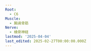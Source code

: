 ```yaml
---
Root:
  - C6
Muscle:
  - 腕撓骨筋
Nerve:
  - 橈骨神経
lastmod: '2025-04-04'
last_edited: 2025-02-27T00:00:00.000Z
---
```



